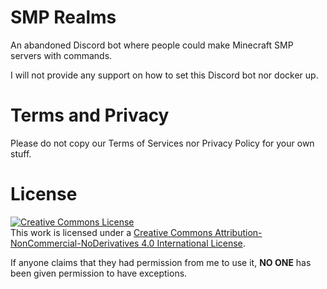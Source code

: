 # SMP Realms
An abandoned Discord bot where people could make Minecraft SMP servers with commands.

I will not provide any support on how to set this Discord bot nor docker up.

# Terms and Privacy

Please do not copy our Terms of Services nor Privacy Policy for your own stuff.

# License

<a rel="license" href="http://creativecommons.org/licenses/by-nc-nd/4.0/"><img alt="Creative Commons License" style="border-width:0" src="https://i.creativecommons.org/l/by-nc-nd/4.0/88x31.png" /></a><br />This work is licensed under a <a rel="license" href="http://creativecommons.org/licenses/by-nc-nd/4.0/">Creative Commons Attribution-NonCommercial-NoDerivatives 4.0 International License</a>.

If anyone claims that they had permission from me to use it, **NO ONE** has been given permission to have exceptions.
